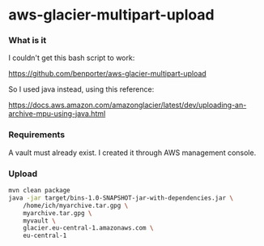 # aws-glacier-multipart-upload

### What is it

I couldn't get this bash script to work:

https://github.com/benporter/aws-glacier-multipart-upload

So I used java instead, using this reference:

https://docs.aws.amazon.com/amazonglacier/latest/dev/uploading-an-archive-mpu-using-java.html

### Requirements

A vault must already exist. I created it through AWS management console.

### Upload

````bash
mvn clean package
java -jar target/bins-1.0-SNAPSHOT-jar-with-dependencies.jar \
	/home/ich/myarchive.tar.gpg \
	myarchive.tar.gpg \
	myvault \
	glacier.eu-central-1.amazonaws.com \
	eu-central-1
````
